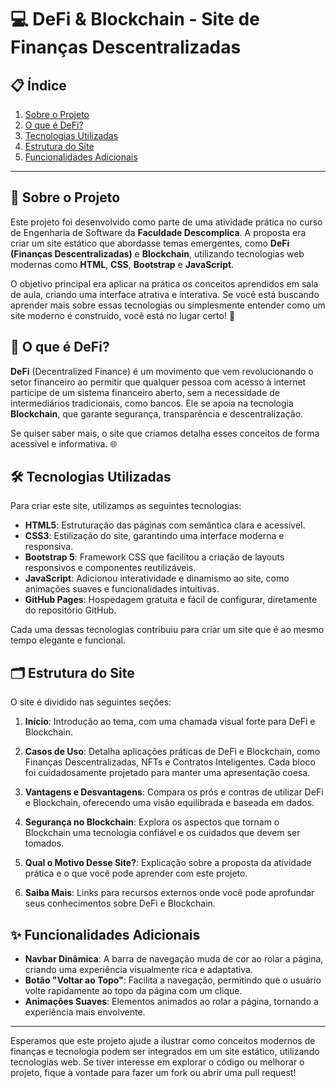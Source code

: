 # 💻 DeFi & Blockchain - Site de Finanças Descentralizadas

## 📋 Índice

1. [Sobre o Projeto](#sobre-o-projeto)
2. [O que é DeFi?](#o-que-é-defi)
3. [Tecnologias Utilizadas](#tecnologias-utilizadas)
4. [Estrutura do Site](#estrutura-do-site)
5. [Funcionalidades Adicionais](#funcionalidades-adicionais)

---

## 📝 Sobre o Projeto

Este projeto foi desenvolvido como parte de uma atividade prática no curso de Engenharia de Software da **Faculdade Descomplica**. A proposta era criar um site estático que abordasse temas emergentes, como **DeFi (Finanças Descentralizadas)** e **Blockchain**, utilizando tecnologias web modernas como **HTML**, **CSS**, **Bootstrap** e **JavaScript**.

O objetivo principal era aplicar na prática os conceitos aprendidos em sala de aula, criando uma interface atrativa e interativa. Se você está buscando aprender mais sobre essas tecnologias ou simplesmente entender como um site moderno é construído, você está no lugar certo! 🚀

## 🤔 O que é DeFi?

**DeFi** (Decentralized Finance) é um movimento que vem revolucionando o setor financeiro ao permitir que qualquer pessoa com acesso à internet participe de um sistema financeiro aberto, sem a necessidade de intermediários tradicionais, como bancos. Ele se apoia na tecnologia **Blockchain**, que garante segurança, transparência e descentralização.

Se quiser saber mais, o site que criamos detalha esses conceitos de forma acessível e informativa. 🌐

## 🛠️ Tecnologias Utilizadas

Para criar este site, utilizamos as seguintes tecnologias:

- **HTML5**: Estruturação das páginas com semântica clara e acessível.
- **CSS3**: Estilização do site, garantindo uma interface moderna e responsiva.
- **Bootstrap 5**: Framework CSS que facilitou a criação de layouts responsivos e componentes reutilizáveis.
- **JavaScript**: Adicionou interatividade e dinamismo ao site, como animações suaves e funcionalidades intuitivas.
- **GitHub Pages**: Hospedagem gratuita e fácil de configurar, diretamente do repositório GitHub.

Cada uma dessas tecnologias contribuiu para criar um site que é ao mesmo tempo elegante e funcional.

## 🗂️ Estrutura do Site

O site é dividido nas seguintes seções:

1. **Início**: Introdução ao tema, com uma chamada visual forte para DeFi e Blockchain.
   
2. **Casos de Uso**: Detalha aplicações práticas de DeFi e Blockchain, como Finanças Descentralizadas, NFTs e Contratos Inteligentes. Cada bloco foi cuidadosamente projetado para manter uma apresentação coesa.

3. **Vantagens e Desvantagens**: Compara os prós e contras de utilizar DeFi e Blockchain, oferecendo uma visão equilibrada e baseada em dados.

4. **Segurança no Blockchain**: Explora os aspectos que tornam o Blockchain uma tecnologia confiável e os cuidados que devem ser tomados.

5. **Qual o Motivo Desse Site?**: Explicação sobre a proposta da atividade prática e o que você pode aprender com este projeto.

6. **Saiba Mais**: Links para recursos externos onde você pode aprofundar seus conhecimentos sobre DeFi e Blockchain.

## ✨ Funcionalidades Adicionais

- **Navbar Dinâmica**: A barra de navegação muda de cor ao rolar a página, criando uma experiência visualmente rica e adaptativa.
- **Botão "Voltar ao Topo"**: Facilita a navegação, permitindo que o usuário volte rapidamente ao topo da página com um clique.
- **Animações Suaves**: Elementos animados ao rolar a página, tornando a experiência mais envolvente.

---

Esperamos que este projeto ajude a ilustrar como conceitos modernos de finanças e tecnologia podem ser integrados em um site estático, utilizando tecnologias web. Se tiver interesse em explorar o código ou melhorar o projeto, fique à vontade para fazer um fork ou abrir uma pull request!